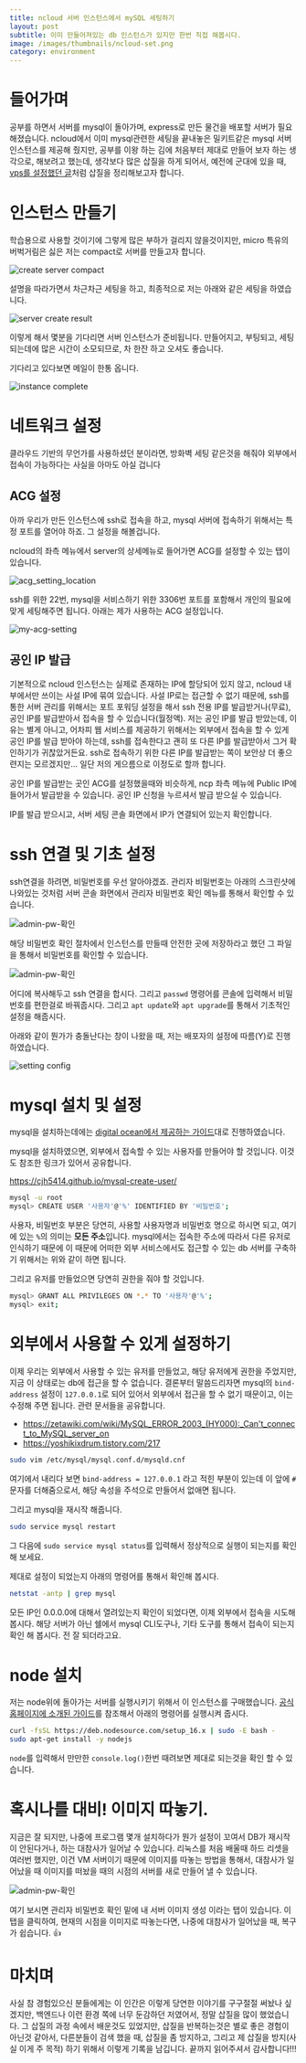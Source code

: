 ```yaml
---
title: ncloud 서버 인스턴스에서 mySQL 세팅하기
layout: post
subtitle: 이미 만들어져있는 db 인스턴스가 있지만 한번 직접 해봅시다.
image: /images/thumbnails/ncloud-set.png
category: environment
---
```


# 들어가며

공부를 하면서 서버를 mysql이 돌아가며, express로 만든 물건을 배포할 서버가 필요해졌습니다. ncloud에서 이미 mysql관련한 세팅을 끝내놓은 밀키트같은 mysql 서버 인스턴스를 제공해 줬지만, 공부를 이왕 하는 김에 처음부터 제대로 만들어 보자 하는 생각으로, 해보려고 했는데, 생각보다 많은 삽질을 하게 되어서, 예전에 군대에 있을 때, [vps를 설정했던 글](/code-server-with-vps/)처럼 삽질을 정리해보고자 합니다.

# 인스턴스 만들기

학습용으로 사용할 것이기에 그렇게 많은 부하가 걸리지 않을것이지만, micro 특유의 버벅거림은 싫은 저는 compact로 서버를 만들고자 합니다.

![create server compact](/images/environment/ncloudStep1.png)

설명을 따라가면서 차근차근 세팅을 하고, 최종적으로 저는 아래와 같은 세팅을 하였습니다.

![server create result](/images/environment/ncloudCreateF.png)

이렇게 해서 몇분을 기다리면 서버 인스턴스가 준비됩니다. 만들어지고, 부팅되고, 세팅되는데에 많은 시간이 소모되므로, 차 한잔 하고 오셔도 좋습니다.

기다리고 있다보면 메일이 한통 옵니다.

![instance complete](/images/environment/server_complete.png)

# 네트워크 설정

클라우드 기반의 무언가를 사용하셨던 분이라면, 방화벽 세팅 같은것을 해줘야 외부에서 접속이 가능하다는 사실을 아마도 아실 겁니다

## ACG 설정

아까 우리가 만든 인스턴스에 ssh로 접속을 하고, mysql 서버에 접속하기 위해서는 특정 포트를 열어야 하죠. 그 설정을 해볼겁니다.

ncloud의 좌측 메뉴에서 server의 상세메뉴로 들어가면 ACG를 설정할 수 있는 탭이 있습니다.

![acg_setting_location](/images/environment/acg_setting_location.png)

ssh를 위한 22번, mysql을 서비스하기 위한 3306번 포트를 포함해서 개인의 필요에 맞게 세팅해주면 됩니다. 아래는 제가 사용하는 ACG 설정입니다.

![my-acg-setting](/images/environment/acg-setting.png)

## 공인 IP 발급

기본적으로 ncloud 인스턴스는 실제로 존재하는 IP에 할당되어 있지 않고, ncloud 내부에서만 쓰이는 사설 IP에 묶여 있습니다. 사설 IP로는 접근할 수 없기 때문에, ssh를 통한 서버 관리를 위해서는 포트 포워딩 설정을 해서 ssh 전용 IP를 발급받거나(무료), 공인 IP를 발급받아서 접속을 할 수 있습니다(월정액). 저는 공인 IP를 발급 받았는데, 이유는 별게 아니고, 어차피 웹 서비스를 제공하기 위해서는 외부에서 접속을 할 수 있게 공인 IP를 발급 받아야 하는데, ssh를 접속한다고 괜히 또 다른 IP를 발급받아서 그거 확인하기가 귀찮았거든요. ssh로 접속하기 위한 다른 IP를 발급받는 쪽이 보안상 더 좋으련지는 모르겠지만... 일단 저의 게으름으로 이정도로 할까 합니다.

공인 IP를 발급받는 곳인 ACG를 설정했을때와 비슷하게, ncp 좌측 메뉴에 Public IP에 들어가서 발급받을 수 있습니다. 공인 IP 신청을 누르셔서 발급 받으실 수 있습니다.

IP를 발급 받으시고, 서버 세팅 콘솔 화면에서 IP가 연결되어 있는지 확인합니다.

# ssh 연결 및 기초 설정

ssh연결을 하려면, 비밀번호를 우선 알아야겠죠. 관리자 비밀번호는 아래의 스크린샷에 나와있는 것처럼 서버 콘솔 화면에서 관리자 비밀번호 확인 메뉴를 통해서 확인할 수 있습니다.

![admin-pw-확인](/images/environment/admin-password.png)

해당 비밀번호 확인 절차에서 인스턴스를 만들때 안전한 곳에 저장하라고 했던 그 파일을 통해서 비밀번호를 확인할 수 있습니다.

![admin-pw-확인](/images/environment/admin-password-chk.png)

어디에 복사해두고 ssh 연결을 합시다. 그리고 `passwd` 명령어를 콘솔에 입력해서 비밀번호를 편한걸로 바꿔줍시다. 그리고 `apt update`와 `apt upgrade`를 통해서 기초적인 설정을 해줍시다.

아래와 같이 뭔가가 충돌난다는 창이 나왔을 때, 저는 배포자의 설정에 따름(Y)로 진행하였습니다.

![setting config](/images/environment/config-file-check.png)

# mysql 설치 및 설정

mysql을 설치하는데에는 [digital ocean에서 제공하는 가이드](https://www.digitalocean.com/community/tutorials/how-to-install-mysql-on-ubuntu-18-04)대로 진행하였습니다.

mysql을 설치하였으면, 외부에서 접속할 수 있는 사용자를 만들어야 할 것입니다. 이것도 참조한 링크가 있어서 공유합니다.

<https://cjh5414.github.io/mysql-create-user/>

```bash
mysql -u root
mysql> CREATE USER '사용자'@'%' IDENTIFIED BY '비밀번호';
```

사용자, 비밀번호 부분은 당연히, 사용할 사용자명과 비밀번호 명으로 하시면 되고, 여기에 있는 `%`의 의미는 **모든 주소**입니다. mysql에서는 접속한 주소에 따라서 다른 유저로 인식하기 때문에 이 때문에 어떠한 외부 서비스에서도 접근할 수 있는 db 서버를 구축하기 위해서는 위와 같이 하면 됩니다.

그리고 유저를 만들었으면 당연히 권한을 줘야 할 것입니다.

```bash
mysql> GRANT ALL PRIVILEGES ON *.* TO '사용자'@'%';
mysql> exit;
```

# 외부에서 사용할 수 있게 설정하기

이제 우리는 외부에서 사용할 수 있는 유저를 만들었고, 해당 유저에게 권한을 주었지만, 지금 이 상태로는 db에 접근을 할 수 없습니다. 결론부터 말씀드리자면 mysql의 `bind-address` 설정이 `127.0.0.1`로 되어 있어서 외부에서 접근을 할 수 없기 때문이고, 이는 수정해 주면 됩니다. 관련 문서들을 공유합니다.

- <https://zetawiki.com/wiki/MySQL_ERROR_2003_(HY000):_Can't_connect_to_MySQL_server_on>
- <https://yoshikixdrum.tistory.com/217>

```bash
sudo vim /etc/mysql/mysql.conf.d/mysqld.cnf
```

여기에서 내리다 보면 `bind-address = 127.0.0.1` 라고 적힌 부분이 있는데 이 앞에 `#`문자를 더해줌으로서, 해당 속성을 주석으로 만들어서 없애면 됩니다.

그리고 mysql을 재시작 해줍니다.

```bash
sudo service mysql restart
```

그 다음에 `sudo service mysql status`를 입력해서 정상적으로 실행이 되는지를 확인해 보세요.

제대로 설정이 되었는지 아래의 명령어를 통해서 확인해 봅시다.

```bash
netstat -antp | grep mysql
```

모든 IP인 0.0.0.0에 대해서 열려있는지 확인이 되었다면, 이제 외부에서 접속을 시도해 봅시다. 해당 서버가 아닌 쉘에서 mysql CLI도구나, 기타 도구를 통해서 접속이 되는지 확인 해 봅시다. 전 잘 되더라고요.

# node 설치

저는 node위에 돌아가는 서버를 실행시키기 위해서 이 인스턴스를 구매했습니다. [공식 홈페이지에 소개된 가이드](https://github.com/nodesource/distributions/blob/master/README.md#debinstall)를 참조해서 아래의 명령어를 실행시켜 줍시다.

```bash
curl -fsSL https://deb.nodesource.com/setup_16.x | sudo -E bash -
sudo apt-get install -y nodejs
```

`node`를 입력해서 만만한 `console.log()`한번 때려보면 제대로 되는것을 확인 할 수 있습니다.

# 혹시나를 대비! 이미지 따놓기.

지금은 잘 되지만, 나중에 프로그램 몇개 설치하다가 뭔가 설정이 꼬여서 DB가 재시작이 안된다거나, 하는 대참사가 일어날 수 있습니다. 리눅스를 처음 배울때 하드 리셋을 여러번 했지만, 이건 VM 서버이기 때문에 이미지를 따놓는 방법을 통해서, 대참사가 일어났을 때 이미지를 떠놨을 때의 시점의 서버를 새로 만들어 낼 수 있습니다.

![admin-pw-확인](/images/environment/admin-password.png)

여기 보시면 관리자 비밀번호 확인 밑에 내 서버 이미지 생성 이라는 탭이 있습니다. 이 탭을 클릭하여, 현재의 시점을 이미지로 따놓는다면, 나중에 대참사가 일어났을 때, 복구가 쉽습니다. :+1:

# 마치며

사실 참 경험있으신 분들에게는 이 인간은 이렇게 당연한 이야기를 구구절절 써놨나 싶겠지만, 백엔드나 이런 환경 쪽에 너무 둔감하던 저였어서, 정말 삽질을 많이 했었습니다. 그 삽질의 과정 속에서 배운것도 있었지만, 삽질을 반복하는것은 별로 좋은 경험이 아닌것 같아서, 다른분들이 검색 했을 때, 삽질을 좀 방지하고, 그리고 제 삽질을 방지(사실 이게 주 목적) 하기 위해서 이렇게 기록을 남깁니다. 끝까지 읽어주셔서 감사합니다!!!
